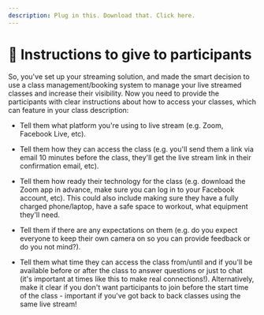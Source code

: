 ```yaml
---
description: Plug in this. Download that. Click here.
---
```


# 📝 Instructions to give to participants

So, you've set up your streaming solution, and made the smart decision to use a class management/booking system to manage your live streamed classes and increase their visibility. Now you need to provide the participants with clear instructions about how to access your classes, which can feature in your class description:

* Tell them what platform you're using to live stream \(e.g. Zoom, Facebook Live, etc\).

* Tell them how they can access the class \(e.g. you'll send them a link via email 10 minutes before the class, they'll get the live stream link in their confirmation email, etc\).

* Tell them how ready their technology for the class \(e.g. download the Zoom app in advance, make sure you can log in to your Facebook account, etc\). This could also include making sure they have a fully charged phone/laptop, have a safe space to workout, what equipment they'll need.

* Tell them if there are any expectations on them \(e.g. do you expect everyone to keep their own camera on so you can provide feedback or do you not mind?\).

* Tell them what time they can access the class from/until and if you'll be available before or after the class to answer questions or just to chat \(it's important at times like this to make real connections!\). Alternatively, make it clear if you don't want participants to join before the start time of the class - important if you've got back to back classes using the same live stream!

